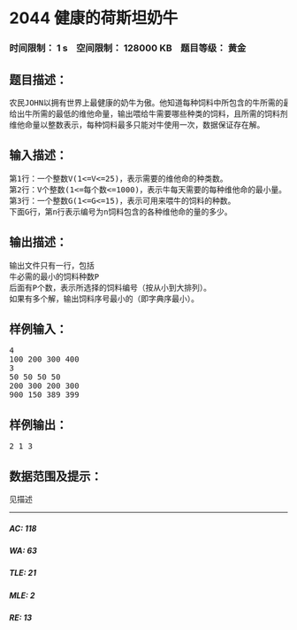 # 2044 健康的荷斯坦奶牛   
### 时间限制： 1 s&nbsp;&nbsp;&nbsp;&nbsp;空间限制： 128000 KB&nbsp;&nbsp;&nbsp;&nbsp;题目等级： 黄金  
## 题目描述：  

<pre>
农民JOHN以拥有世界上最健康的奶牛为傲。他知道每种饲料中所包含的牛所需的最低的维他命量是多少。请你帮助农夫喂养他的牛，以保持它们的健康，使喂给牛的饲料的种数最少。
给出牛所需的最低的维他命量，输出喂给牛需要哪些种类的饲料，且所需的饲料剂量最少。
维他命量以整数表示，每种饲料最多只能对牛使用一次，数据保证存在解。
</pre>
  
  
## 输入描述：  

<pre>
第1行：一个整数V(1<=V<=25)，表示需要的维他命的种类数。
第2行：V个整数(1<=每个数<=1000)，表示牛每天需要的每种维他命的最小量。
第3行：一个整数G(1<=G<=15)，表示可用来喂牛的饲料的种数。
下面G行，第n行表示编号为n饲料包含的各种维他命的量的多少。
</pre>
  
  
## 输出描述：  

<pre>
输出文件只有一行，包括
牛必需的最小的饲料种数P
后面有P个数，表示所选择的饲料编号（按从小到大排列）。
如果有多个解，输出饲料序号最小的（即字典序最小）。
</pre>
  
  
## 样例输入：  

<pre>
4
100 200 300 400
3
50 50 50 50
200 300 200 300
900 150 389 399
</pre>
  
  
## 样例输出：  

<pre>
2 1 3
</pre>
  
  
## 数据范围及提示：  

<pre>
见描述 
</pre>
  
  
***  

##### AC: 118  
##### WA: 63  
##### TLE: 21  
##### MLE: 2  
##### RE: 13  
